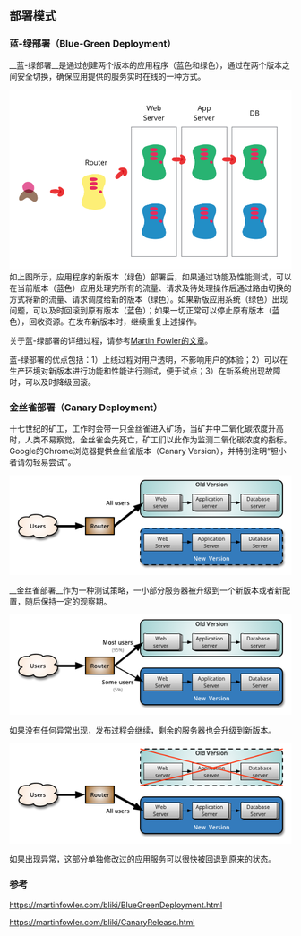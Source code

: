 ## 部署模式

### 蓝-绿部署（Blue-Green Deployment）

__蓝-绿部署__是通过创建两个版本的应用程序（蓝色和绿色），通过在两个版本之间安全切换，确保应用提供的服务实时在线的一种方式。

![](/assets/blue_green_deployments.png)
如上图所示，应用程序的新版本（绿色）部署后，如果通过功能及性能测试，可以在当前版本（蓝色）应用处理完所有的流量、请求及待处理操作后通过路由切换的方式将新的流量、请求调度给新的版本（绿色）。如果新版应用系统（绿色）出现问题，可以及时回滚到原有版本（蓝色）；如果一切正常可以停止原有版本（蓝色），回收资源。在发布新版本时，继续重复上述操作。

关于蓝-绿部署的详细过程，请参考[Martin Fowler的文章](https://martinfowler.com/bliki/BlueGreenDeployment.html)。

蓝-绿部署的优点包括：1）上线过程对用户透明，不影响用户的体验；2）可以在生产环境对新版本进行功能和性能进行测试，便于试点；3）在新系统出现故障时，可以及时降级回滚。


### 金丝雀部署（Canary Deployment）

十七世纪的矿工，工作时会带一只金丝雀进入矿场，当矿井中二氧化碳浓度升高时，人类不易察觉，金丝雀会先死亡，矿工们以此作为监测二氧化碳浓度的指标。Google的Chrome浏览器提供金丝雀版本（Canary Version），并特别注明“胆小者请勿轻易尝试”。

![](/assets/canary-release-1.png)

__金丝雀部署__作为一种测试策略，一小部分服务器被升级到一个新版本或者新配置，随后保持一定的观察期。

![](/assets/canary-release-2.png)

如果没有任何异常出现，发布过程会继续，剩余的服务器也会升级到新版本。

![](/assets/canary-release-3.png)

如果出现异常，这部分单独修改过的应用服务可以很快被回退到原来的状态。

### 参考

https://martinfowler.com/bliki/BlueGreenDeployment.html

https://martinfowler.com/bliki/CanaryRelease.html
